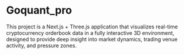 # Goquant_pro
This project is a Next.js + Three.js application that visualizes real-time cryptocurrency orderbook data in a fully interactive 3D environment, designed to provide deep insight into market dynamics, trading venue activity, and pressure zones.
